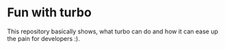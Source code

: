 # Fun with turbo

This repository basically shows, what turbo can do and how it can ease up the pain for developers :).
